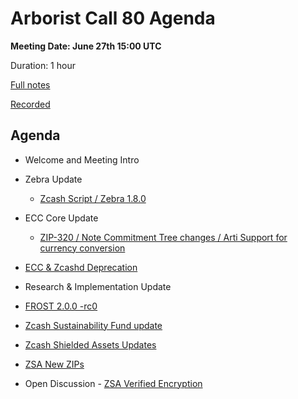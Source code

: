 # Arborist Call 80 Agenda

**Meeting Date: June 27th 15:00 UTC**

Duration: 1 hour 

[Full notes](https://github.com/ZcashCommunityGrants/arboretum-notes/blob/main/AllArboristCallNotes/Arborist%20Call%2080-Notes.md)

[Recorded](https://www.youtube.com/watch?v=KtVvt3lis6o)


## Agenda


+ Welcome and Meeting Intro


+ Zebra Update 

  - [Zcash Script / Zebra 1.8.0](https://github.com/ZcashCommunityGrants/arboretum-notes/blob/main/AllArboristCallNotes/Arborist%20Call%2080-Notes.md#1-zebra-update---zcash-script--zebra-180) 

+ ECC Core Update

  - [ZIP-320 / Note Commitment Tree changes / Arti Support for currency conversion](https://github.com/ZcashCommunityGrants/arboretum-notes/blob/main/AllArboristCallNotes/Arborist%20Call%2080-Notes.md#2-ecc-update---zip-320--note-commitment-tree-changes--arti-support-for-currency-conversion)

+ [ECC & Zcashd Deprecation](https://github.com/ZcashCommunityGrants/arboretum-notes/blob/main/AllArboristCallNotes/Arborist%20Call%2080-Notes.md#3-ecc--zf-zcashd-deprecation)



+ Research & Implementation Update

- [FROST 2.0.0 -rc0](https://github.com/ZcashCommunityGrants/arboretum-notes/blob/main/AllArboristCallNotes/Arborist%20Call%2080-Notes.md#4-research--implementation-updates-i-frost-200--rc0)       
      
- [Zcash Sustainability Fund update](https://github.com/ZcashCommunityGrants/arboretum-notes/blob/main/AllArboristCallNotes/Arborist%20Call%2080-Notes.md#4-research--implementation-updates-ii-zcash-sustainability-fund-update) 
      
- [Zcash Shielded Assets Updates](https://github.com/ZcashCommunityGrants/arboretum-notes/blob/main/AllArboristCallNotes/Arborist%20Call%2080-Notes.md#4-research--implementation-updates-ii-zcash-sustainability-fund-update)
      
      
- [ZSA New ZIPs](https://github.com/ZcashCommunityGrants/arboretum-notes/blob/main/AllArboristCallNotes/Arborist%20Call%2080-Notes.md#4-research--implementation-updates-iv-zsa-new-zips) 

+ Open Discussion - [ZSA Verified Encryption](https://github.com/ZcashCommunityGrants/arboretum-notes/blob/main/AllArboristCallNotes/Arborist%20Call%2080-Notes.md#5-open-discussion-i-zsa-verified-encryption)
